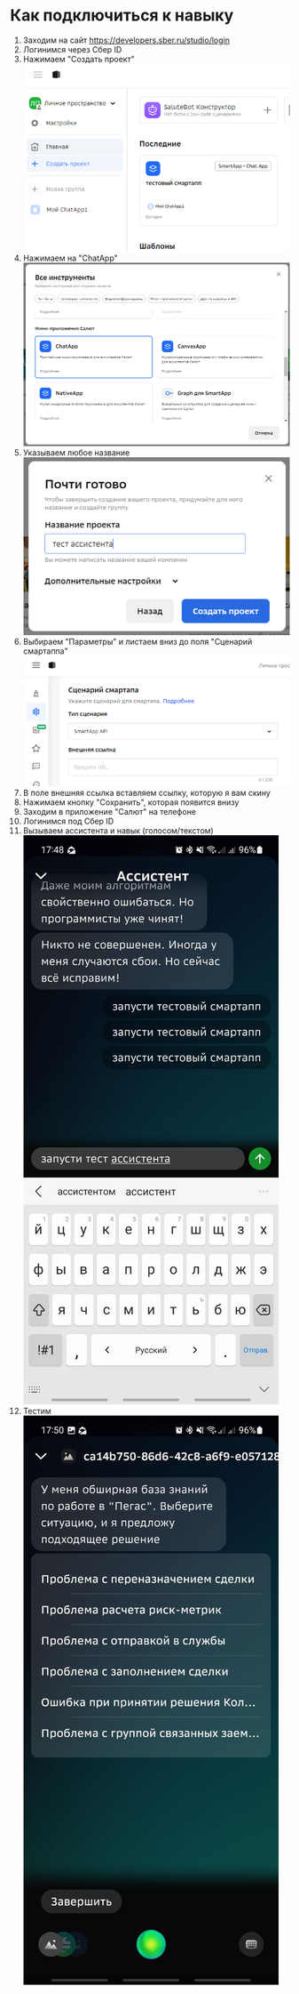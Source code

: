 # Как подключиться к навыку

1. Заходим на сайт https://developers.sber.ru/studio/login
2. Логинимся через Сбер ID
3. Нажимаем "Создать проект" ![](/img/1.png)
4. Нажимаем на "ChatApp" ![](/img/2.png)
5. Указываем любое название ![](/img/3.png)
6. Выбираем "Параметры" и листаем вниз до поля "Сценарий смартаппа" ![](/img/4.png)
7. В поле внешняя ссылка вставляем ссылку, которую я вам скину
8. Нажимаем кнопку "Сохранить", которая появится внизу
9. Заходим в приложение "Салют" на телефоне
10. Логинимся под Сбер ID
11. Вызываем ассистента и навык (голосом/текстом) ![](/img/5.jpg)
12. Тестим ![](/img/6.jpg)
